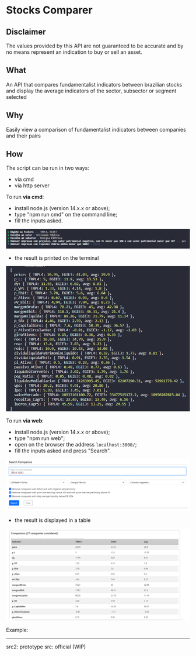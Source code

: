 # Stocks Comparer

## Disclaimer

The values provided by this API are not guaranteed to be accurate and by no means represent an indication to buy or sell an asset.

## What

An API that compares fundamentalist indicators between brazilian stocks and display the average indicators of the sector, subsector or segment selected

## Why

Easily view a comparison of fundamentalist indicators between companies and their pairs

## How

The script can be run in two ways: 
 - via cmd
 - via http server

To run **via cmd**:
 - install node.js (version 14.x.x or above);
 - type "npm run cmd" on the command line;
 - fill the inputs asked.

 ![](./assets/cmd_example.png)

 - the result is printed on the terminal

 ![](./assets/cmd_example2.png)
 

To run **via web**:
 - install node.js (version 14.x.x or above);
 - type "npm run web";
 - open on the browser the address `localhost:3000/`;
 - fill the inputs asked and press "Search".

 
 ![](./assets/web_example.png)

 - the result is displayed in a table

 ![](./assets/web_example2.png)
 

Example:



___
src2: prototype
src: official (WIP)